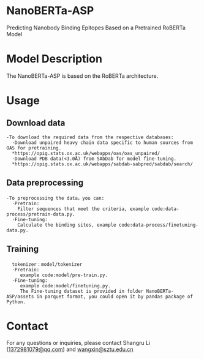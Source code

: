 # NanoBERTa-ASP
Predicting Nanobody Binding Epitopes Based on a Pretrained RoBERTa Model
# Model Description
The NanoBERTa-ASP is based on the RoBERTa architecture.
# Usage
  ## Download data
    -To download the required data from the respective databases:
      ·Download unpaired heavy chain data specific to human sources from OAS for pretraining.
      *https://opig.stats.ox.ac.uk/webapps/oas/oas_unpaired/
      ·Download PDB data(<3.0Å) from SAbDab for model fine-tuning.
      *https://opig.stats.ox.ac.uk/webapps/sabdab-sabpred/sabdab/search/
  ## Data preprocessing
    -To preprocessing the data，you can:
      ·Pretrain:
        Filter sequences that meet the criteria, example code:data-process/pretrain-data.py.
      ·Fine-tuning:
        Calculate the binding sites, example code:data-process/finetuning-data.py.
  ## Training
      tokenizer：model/tokenizer
      ·Pretrain:
         example code:model/pre-train.py.
      ·Fine-tuning:
         example code:model/finetuning.py.
         The Fine-tuning dataset is provided in folder NanoBERTa-ASP/assets in parquet format, you could open it by pandas package of Python.
# Contact
For any questions or inquiries, please contact Shangru Li (1372981079@qq.com) and wangxin@sztu.edu.cn
